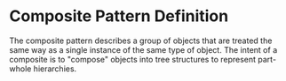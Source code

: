 # Composite Pattern Definition

The composite pattern describes a group of objects that are treated the same way as a single instance of the same type of object.
The intent of a composite is to "compose" objects into tree structures to represent part-whole hierarchies.
